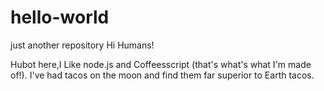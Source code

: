 # hello-world
just another repository
Hi Humans!

Hubot here,I Like node.js and Coffeesscript (that's what's what I'm made of!).
I've had tacos on the moon and find them far superior to Earth tacos.
